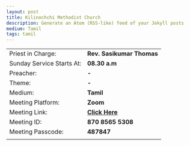 ```yaml
---
layout: post
title: Kilinochchi Methodist Church
description: Generate an Atom (RSS-like) feed of your Jekyll posts
medium: Tamil
tags: tamil
---
```


|  |  |
|--|--|
| Priest in Charge: | **Rev. Sasikumar Thomas** |
| Sunday Service Starts At: | **08.30 a.m** |
| Preacher: | **-** |
| Theme: | **-** |
| Medium: | **Tamil** |
| Meeting Platform: | **Zoom** |
| Meeting Link: | **[Click Here](https://us02web.zoom.us/u/kwl4ojkkH)** |
| Meeting ID: | **870 8565 5308** |
| Meeting Passcode: | **487847** |
|||